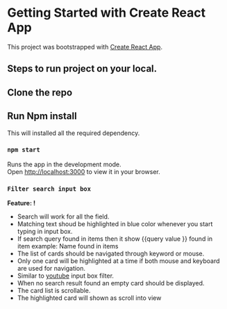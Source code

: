 # Getting Started with Create React App

This project was bootstrapped with [Create React App](https://github.com/facebook/create-react-app).

## Steps to run project on your local.

## Clone the repo

## Run Npm install

This will installed all the required dependency.


### `npm start`

Runs the app in the development mode.\
Open [http://localhost:3000](http://localhost:3000) to view it in your browser.


### `Filter search input box`

**Feature: !**
-  Search will work for all the field.
-  Matching text shoud be highlighted in blue color whenever you start typing in input box.
-  If search query found in items then it show {{query value }} found in item example: Name found in items
- The list of cards should be navigated through keyword or mouse.
- Only one card will be highlighted at a time if both mouse and keyboard are used for navigation.
- Similar to [youtube](https://www.youtube.com/) input box filter.
- When no search result found an empty card should be displayed.
- The card list is scrollable.
- The highlighted card will shown as scroll into view


## 




